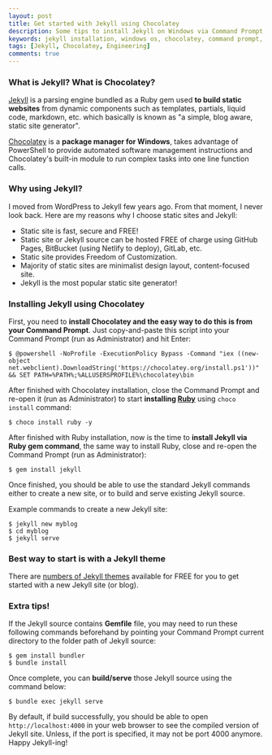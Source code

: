 ```yaml
---
layout: post
title: Get started with Jekyll using Chocolatey
description: Some tips to install Jekyll on Windows via Command Prompt using Chocolatey, a package manager for Windows.
keywords: jekyll installation, windows os, chocolatey, command prompt, tips
tags: [Jekyll, Chocolatey, Engineering]
comments: true
---
```


### What is Jekyll? What is Chocolatey?

[Jekyll](https://jekyllrb.com/) is a parsing engine bundled as a Ruby gem used **to build static websites** from dynamic components such as templates, partials, liquid code, markdown, etc. which basically is known as "a simple, blog aware, static site generator".

[Chocolatey](https://chocolatey.org/) is a **package manager for Windows**, takes advantage of PowerShell to provide automated software management instructions and Chocolatey's built-in module to run complex tasks into one line function calls.

### Why using Jekyll?

I moved from WordPress to Jekyll few years ago. From that moment, I never look back. Here are my reasons why I choose static sites and Jekyll:

- Static site is fast, secure and FREE!
- Static site or Jekyll source can be hosted FREE of charge using GitHub Pages, BitBucket (using Netlify to deploy), GitLab, etc.
- Static site provides Freedom of Customization.
- Majority of static sites are minimalist design layout, content-focused site.
- Jekyll is the most popular static site generator!

### Installing Jekyll using Chocolatey

First, you need to **install Chocolatey and the easy way to do this is from your Command Prompt**. Just copy-and-paste this script into your Command Prompt (run as Administrator) and hit Enter:

```
$ @powershell -NoProfile -ExecutionPolicy Bypass -Command "iex ((new-object net.webclient).DownloadString('https://chocolatey.org/install.ps1'))" && SET PATH=%PATH%;%ALLUSERSPROFILE%\chocolatey\bin
```

After finished with Chocolatey installation, close the Command Prompt and re-open it (run as Administrator) to start **installing [Ruby](https://chocolatey.org/packages/ruby)** using `choco install` command:

```
$ choco install ruby -y
```

After finished with Ruby installation, now is the time to **install Jekyll via Ruby gem command**, the same way to install Ruby, close and re-open the Command Prompt (run as Administrator):

```
$ gem install jekyll
```

Once finished, you should be able to use the standard Jekyll commands either to create a new site, or to build and serve existing Jekyll source.

Example commands to create a new Jekyll site:

```
$ jekyll new myblog
$ cd myblog
$ jekyll serve
```

### Best way to start is with a Jekyll theme

There are [numbers of Jekyll themes](http://lmgtfy.com/?q=jekyll+theme) available for FREE for you to get started with a new Jekyll site (or blog).

### Extra tips!

If the Jekyll source contains **Gemfile** file, you may need to run these following commands beforehand by pointing your Command Prompt current directory to the folder path of Jekyll source:

```
$ gem install bundler
$ bundle install
```

Once complete, you can **build/serve** those Jekyll source using the command below:

```
$ bundle exec jekyll serve
```

By default, if build successfully, you should be able to open `http://localhost:4000` in your web browser to see the compiled version of Jekyll site. Unless, if the port is specified, it may not be port 4000 anymore. Happy Jekyll-ing!